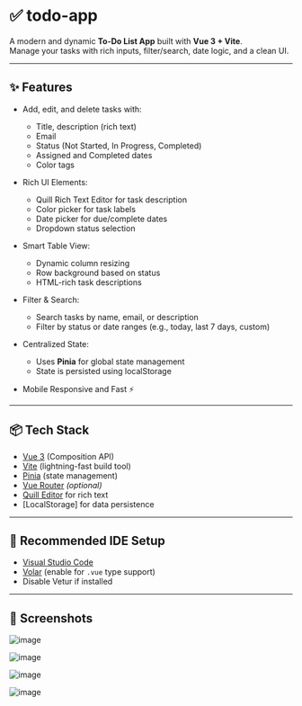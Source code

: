 # ✅ todo-app

A modern and dynamic **To-Do List App** built with **Vue 3 + Vite**.  
Manage your tasks with rich inputs, filter/search, date logic, and a clean UI.

---

## ✨ Features

- Add, edit, and delete tasks with:
  - Title, description (rich text)
  - Email
  - Status (Not Started, In Progress, Completed)
  - Assigned and Completed dates
  - Color tags

- Rich UI Elements:
  - Quill Rich Text Editor for task description
  - Color picker for task labels
  - Date picker for due/complete dates
  - Dropdown status selection

- Smart Table View:
  - Dynamic column resizing
  - Row background based on status
  - HTML-rich task descriptions

- Filter & Search:
  - Search tasks by name, email, or description
  - Filter by status or date ranges (e.g., today, last 7 days, custom)

- Centralized State:
  - Uses **Pinia** for global state management
  - State is persisted using localStorage

- Mobile Responsive and Fast ⚡

---

## 📦 Tech Stack

- [Vue 3](https://vuejs.org/) (Composition API)
- [Vite](https://vitejs.dev/) (lightning-fast build tool)
- [Pinia](https://pinia.vuejs.org/) (state management)
- [Vue Router](https://router.vuejs.org/) *(optional)*
- [Quill Editor](https://quilljs.com/) for rich text
- [LocalStorage] for data persistence

---

## 🔧 Recommended IDE Setup

- [Visual Studio Code](https://code.visualstudio.com/)
- [Volar](https://marketplace.visualstudio.com/items?itemName=Vue.volar) (enable for `.vue` type support)
- Disable Vetur if installed

---

## 📸 Screenshots
![image](https://github.com/user-attachments/assets/1f558e35-0fba-44f6-b6a8-ba73ee564210)

![image](https://github.com/user-attachments/assets/2e7d202f-bd66-474e-9aa8-4c5bac6bd4de)

![image](https://github.com/user-attachments/assets/fbdea6fe-088a-44e8-9c6d-3e367e762d71)

![image](https://github.com/user-attachments/assets/d3d18765-9825-44b8-9efa-a35a94807adf)



